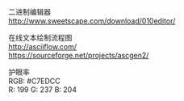 二进制编辑器  
http://www.sweetscape.com/download/010editor/  

在线文本绘制流程图  
http://asciiflow.com/  
https://sourceforge.net/projects/ascgen2/  

护眼率  
RGB: #C7EDCC  
R: 199  G: 237  B: 204    

